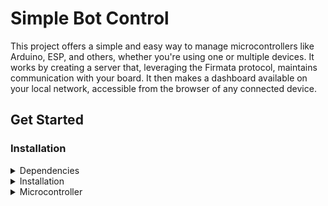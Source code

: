 # Simple Bot Control
This project offers a simple and easy way to manage microcontrollers like Arduino, ESP, and others, whether you're using one or multiple devices. It works by creating a server that, leveraging the Firmata protocol, maintains communication with your board. It then makes a dashboard available on your local network, accessible from the browser of any connected device.

## Get Started
### Installation
<details>
  <summary>Dependencies</summary>
  <ul>
    <li>Node JS - can be installed on the <a href="https://nodejs.org/">official website</a></li>
    <li>NPM - can be installed on the <a href="https://nodejs.org/">official website</a> </li>
  </ul>
</details>

<details>
  <summary>Installation</summary>
<p>Firstly, you should clone the project repository or download the source code.</p>

<p>
Next, go to the directory where you downloaded the code and run the command below to install the program's dependencies:

`$ npm install`
</p>

<p>
Of course, now the server program is ready.
</p>
</details>

<details>
  <summary>Microcontroller</summary>
  <p>
  The simple-bot-control uses Johnny-Five, a JavaScript package that maintains communication with the board. Therefore, it needs to be set up according to the <a href="https://johnny-five.io/platform-support/#relationship:all">package's specifications</a>.
  </p>
  <p>
  For boards supported by the Arduino IDE, you can load the StandardFirmataPlus example code, which is native to the IDE.
  </p>
</details>
